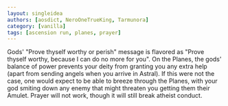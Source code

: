 ```yaml
---
layout: singleidea
authors: [aosdict, NeroOneTrueKing, Tarmunora]
category: [vanilla]
tags: [ascension run, planes, prayer]
---
```

Gods' "Prove thyself worthy or perish" message is flavored as "Prove thyself worthy, because I can do no more for you". On the Planes, the gods' balance of power prevents your deity from granting you any extra help (apart from sending angels when you arrive in Astral). If this were not the case, one would expect to be able to breeze through the Planes, with your god smiting down any enemy that might threaten you getting them their Amulet. Prayer will not work, though it will still break atheist conduct.
